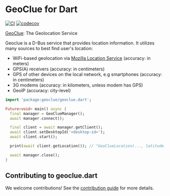 # GeoClue for Dart

[![CI](https://github.com/jpnurmi/geoclue.dart/workflows/Tests/badge.svg)](https://github.com/jpnurmi/geoclue.dart/actions/workflows/tests.yaml)
[![codecov](https://codecov.io/gh/jpnurmi/geoclue.dart/branch/main/graph/badge.svg?token=4GfsNIhvdS)](https://codecov.io/gh/jpnurmi/geoclue.dart)

[GeoClue](https://gitlab.freedesktop.org/geoclue/geoclue/-/wikis/home): The Geolocation Service

Geoclue is a D-Bus service that provides location information. It utilizes many
sources to best find user's location:

- WiFi-based geolocation via [Mozilla Location Service](https://wiki.mozilla.org/CloudServices/Location) (accuracy: in meters)
- GPS(A) receivers (accuracy: in centimeters)
- GPS of other devices on the local network, e.g smartphones (accuracy: in centimeters)
- 3G modems (accuracy: in kilometers, unless modem has GPS)
- GeoIP (accuracy: city-level)


```dart
import 'package:geoclue/geoclue.dart';

Future<void> main() async {
  final manager = GeoClueManager();
  await manager.connect();

  final client = await manager.getClient();
  await client.setDesktopId('<desktop-id>');
  await client.start();

  print(await client.getLocation()); // "GeoClueLocation(..., latitude: 12.34, longitude: 56.78, ...)"

  await manager.close();
}
```

## Contributing to geoclue.dart

We welcome contributions! See the [contribution guide](CONTRIBUTING.md) for more details.

